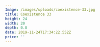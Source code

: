 ```yaml
---
Image: /images/uploads/coexistence-33.jpg
title: Coexistence 33
height: 24
width: 20
depth: 0.8
date: 2019-11-24T17:34:22.552Z
price: ''
---
```


